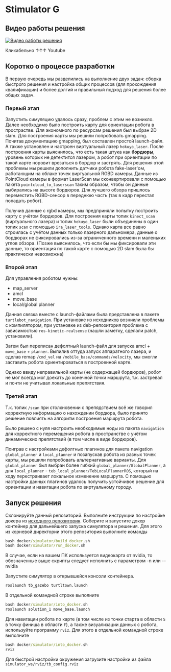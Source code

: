 # Stimulator G

## Видео работы решения

[![Видео работы решения](http://img.youtube.com/vi/Bpk09-oP4mI/sddefault.jpg)](http://www.youtube.com/watch?v=Bpk09-oP4mI)

Кликабельно ↑↑↑ Youtube

## Коротко о процессе разработки

В первую очередь мы разделились на выполнение двух задач: сборка быстрого решения и настройка общих процессов (для прохождения квалификации) и более долгий и правильный подход для решения более общих задач.

### Первый этап

Запустить симуляцию удалось сразу, проблем с этим не возникло. Далее необходимо было построить карту для ориентации робота в прострастве. Для экономного по ресурсам решения был выбран 2D slam. Для построения карты мы решили попробовать gmapping. Почитав документацию gmapping, был составлен простой launch-файл. А также установлен и настроен виртуальный лазер `hokuyo_laser`. После построения карты выяснилось, что есть такая штука как **бордюры**, уровень которых не детектится лазером, а робот при ориентации по такой карте норовит врезаться в бордюр и застрять. Для решения этой проблемы мы решили дополнить датчики робота fake-laser'ом, работающим на облаке точек виртуальной RGBD камеры. Данные из PointCloud камеры в формат LaserScan мы сконвертировали с помощью пакета `pointcloud_to_laserscan` таким образом, чтобы он данные выбирались на высоте бордюров. Для лучшего обзора пришлось переместить RGBD-сенсор в переднюю часть (так в кадр перестал попадать робот).

Получив данные с rgbd камеры, мы предприняли попытку построить карту с учётом бордюров. Для построения карты топик `kinect_scan` (виртуального лазера) и топик `hokuyo_laser` были объединены в один топик `scan` с помощью `ira_laser_tools`.
Однако карта все равно строилась с учётом данных только лазерного дальномера, данные о бордюрах не фиксировались из-за ограниченного времени и маленьких углов обзора. (Позже выяснилось, что если бы мы фиксировали эти данные, то ориентация по такой карте с помощью 2D slam была бы практически невозможна)

### Второй этап

Для управления роботом нужны:

* map_server
* amcl
* move_base
* local/global planner

Данная связка вместе с launch-файлами была представлена в пакете `turtlebot_navigation`. При установке из исходников возникли проблемы с компилятором, при установке из deb-репозитория проблема с зависимостью `ros-kinetic-realsense` (нашли заметку, сделали patch, установили).

Затем был переписан дефолтный launch-файл для запуска amcl + `move_base` + `planner`. Выпилив оттуда запуск аппаратного лазера, и сделав remap `/cmd_vel` на `/mobile_base/commands/velocity`, мы смогли заставить робота ориентироваться в построенной карте.

Однако ввиду неправильной карты (не содержащей бордюров), робот не мог всегда мог доехать до конечной точки маршрута, т.к. застревал и почти не учитывал локальные препятствия.

### Третий этап

Т.к. топик `/scan` при столкновении с препядствием всё же говорил корректную информацию о нахождении бордюра, было принято решение повлиять на алгоритм построения маршрута робота.

Было решено с нуля настроить необходимые ноды из пакета `navigation` для корректного перемещения робота в пространстве с учётом динамических препятствий (в том числе в виде бордюров).

Поиграв с настройками дефолтных плагинов для пакета navigation `global_planner` и `local_planner` и позапускав робота из разных точек карты, мы решили попробовать альтернативные варианты. Для `global_planner` был выбран более гибкий `global_planner/GlobalPlanner`, а для `local_planner` - `teb_local_planner/TebLocalPlannerROS`, который на ходу перестраивает локальное изменение маршрута. С помощью настройки данных плагинов удалось получить устойчивое решение для ориентации и навигации робота по виртуальному городу.

## Запуск решения

Склонируйте данный репозиторий. Выполните инструкции по настройке докера из [исходного репозитория](https://gitlab.com/starline/hackathon_kobuki##установка-требуемого-по-1). Соберите и запустите докер контейнер для дальнейшего запуска симулятора и решения. Для этого из корневой директории этого репозитория выполните команды

``` cmd
bash docker/simulator/build_docker.sh
bash docker/simulator/run_docker.sh
```

В случае, если на вашем ПК используется видеокарта от nvidia, то обозначенные выше скрипты следует исполнить с параметром -n или --nvidia

Запустите симулятор в открывшейся консоли контейнера.

``` cmd
roslaunch tb_gazebo turtltown.launch
```

В отдельной командной строке выполните

``` cmd
bash docker/simulator/into_docker.sh
roslaunch solution_1 move_base.launch
```

Для навигации робота по карте (в том числе из точки старта в области `S` в точку финиша в области `F`), а также визуализации данных с робота, используйте программу `rviz`. Для этого в отдельной командной строке выполните

``` cmd
bash docker/simulator/into_docker.sh
rviz
```

Для быстрой настройки окружения загрузите настройки из файла `simulator_ws/rviz/tb_config.rviz`


